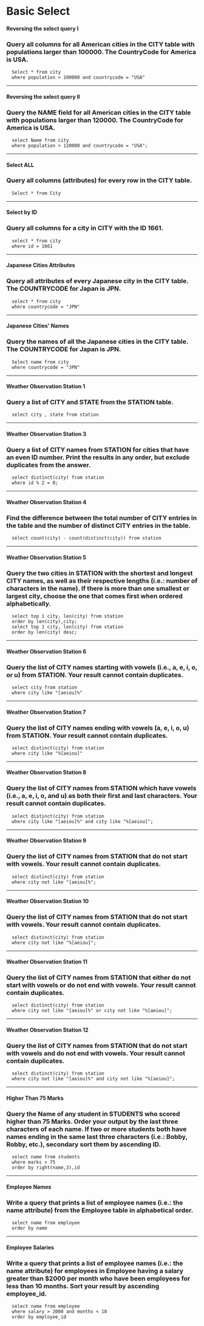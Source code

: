 # Basic Select
#### Reversing the select query I
### Query all columns for all American cities in the CITY table with populations larger than 100000. The CountryCode for America is USA.
```
  Select * from city 
  where population > 100000 and countrycode = "USA"
```
<HR>

#### Reversing the select query II
### Query the NAME field for all American cities in the CITY table with populations larger than 120000. The CountryCode for America is USA.
```
  select Name from city
  where population > 120000 and countrycode = "USA";
```
<HR>

#### Select ALL
### Query all columns (attributes) for every row in the CITY table.
```
  Select * from City
```
<HR>

#### Select by ID
### Query all columns for a city in CITY with the ID 1661.
```
  select * from city 
  where id = 1661
```
 <HR>
 
#### Japanese Cities Attributes
### Query all attributes of every Japanese city in the CITY table. The COUNTRYCODE for Japan is JPN.
```
  select * from city 
  where countrycode = "JPN"
```
 <HR>
 
#### Japanese Cities' Names
### Query the names of all the Japanese cities in the CITY table. The COUNTRYCODE for Japan is JPN.
```
  Select name from city 
  where countrycode = "JPN"
```
 <HR>
 
#### Weather Observation Station 1
### Query a list of CITY and STATE from the STATION table.
```
  select city , state from station
```
 <HR>

#### Weather Observation Station 3
### Query a list of CITY names from STATION for cities that have an even ID number. Print the results in any order, but exclude duplicates from the answer.
```
  select distinct(city) from station 
  where id % 2 = 0;
```
 <HR>
 
#### Weather Observation Station 4
### Find the difference between the total number of CITY entries in the table and the number of distinct CITY entries in the table.
```
  select count(city) - count(distinct(city)) from station
```
 <HR>

#### Weather Observation Station 5
### Query the two cities in STATION with the shortest and longest CITY names, as well as their respective lengths (i.e.: number of characters in the name). If there is more than one smallest or largest city, choose the one that comes first when ordered alphabetically.
```
  select top 1 city, len(city) from station
  order by len(city),city;
  select top 1 city, len(city) from station
  order by len(city) desc;
```
 <HR>

#### Weather Observation Station 6
### Query the list of CITY names starting with vowels (i.e., a, e, i, o, or u) from STATION. Your result cannot contain duplicates.
```
  select city from station 
  where city like "[aeiou]%"
```
<HR>
  
#### Weather Observation Station 7
### Query the list of CITY names ending with vowels (a, e, i, o, u) from STATION. Your result cannot contain duplicates.
```
  select distinct(city) from station 
  where city like "%[aeiou]"
```
 <HR>
  
#### Weather Observation Station 8
### Query the list of CITY names from STATION which have vowels (i.e., a, e, i, o, and u) as both their first and last characters. Your result cannot contain duplicates.
```
  select distinct(city) from station 
  where city like "[aeiou]%" and city like "%[aeiou]";
```
<HR>
  
#### Weather Observation Station 9
### Query the list of CITY names from STATION that do not start with vowels. Your result cannot contain duplicates.
```
  select distinct(city) from station 
  where city not like "[aeiou]%";
```
<HR>

#### Weather Observation Station 10
### Query the list of CITY names from STATION that do not start with vowels. Your result cannot contain duplicates.
```
  select distinct(city) from station 
  where city not like "%[aeiou]";
```
<HR>
  
#### Weather Observation Station 11
### Query the list of CITY names from STATION that either do not start with vowels or do not end with vowels. Your result cannot contain duplicates.
```
  select distinct(city) from station 
  where city not like "[aeiou]%" or city not like "%[aeiou]";
```
<HR>
  
#### Weather Observation Station 12
### Query the list of CITY names from STATION that do not start with vowels and do not end with vowels. Your result cannot contain duplicates.
```
  select distinct(city) from station 
  where city not like "[aeiou]%" and city not like "%[aeiou]";
```
<HR>
  
#### Higher Than 75 Marks
### Query the Name of any student in STUDENTS who scored higher than 75 Marks. Order your output by the last three characters of each name. If two or more students both have names ending in the same last three characters (i.e.: Bobby, Robby, etc.), secondary sort them by ascending ID.
```
  select name from students
  where marks > 75
  order by right(name,3),id
```
<HR>
  
#### Employee Names
### Write a query that prints a list of employee names (i.e.: the name attribute) from the Employee table in alphabetical order.
```
  select name from employee
  order by name
```
<HR>
  
#### Employee Salaries
### Write a query that prints a list of employee names (i.e.: the name attribute) for employees in Employee having a salary greater than $2000  per month who have been employees for less than 10 months. Sort your result by ascending employee_id.
```
  select name from employee
  where salary > 2000 and months < 10 
  order by employee_id
```

